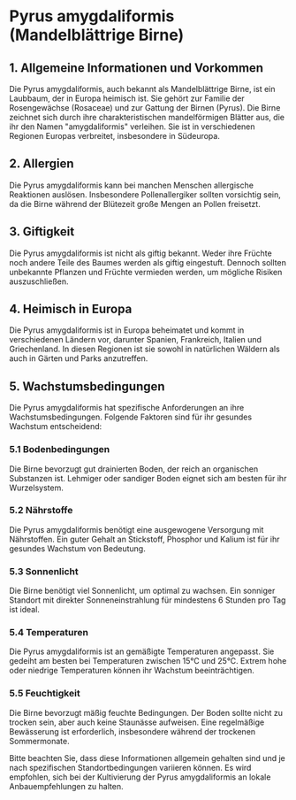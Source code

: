 # Pyrus amygdaliformis (Mandelblättrige Birne)

## 1. Allgemeine Informationen und Vorkommen
Die Pyrus amygdaliformis, auch bekannt als Mandelblättrige Birne, ist ein Laubbaum, der in Europa heimisch ist. Sie gehört zur Familie der Rosengewächse (Rosaceae) und zur Gattung der Birnen (Pyrus). Die Birne zeichnet sich durch ihre charakteristischen mandelförmigen Blätter aus, die ihr den Namen "amygdaliformis" verleihen. Sie ist in verschiedenen Regionen Europas verbreitet, insbesondere in Südeuropa.

## 2. Allergien
Die Pyrus amygdaliformis kann bei manchen Menschen allergische Reaktionen auslösen. Insbesondere Pollenallergiker sollten vorsichtig sein, da die Birne während der Blütezeit große Mengen an Pollen freisetzt.

## 3. Giftigkeit
Die Pyrus amygdaliformis ist nicht als giftig bekannt. Weder ihre Früchte noch andere Teile des Baumes werden als giftig eingestuft. Dennoch sollten unbekannte Pflanzen und Früchte vermieden werden, um mögliche Risiken auszuschließen.

## 4. Heimisch in Europa
Die Pyrus amygdaliformis ist in Europa beheimatet und kommt in verschiedenen Ländern vor, darunter Spanien, Frankreich, Italien und Griechenland. In diesen Regionen ist sie sowohl in natürlichen Wäldern als auch in Gärten und Parks anzutreffen.

## 5. Wachstumsbedingungen
Die Pyrus amygdaliformis hat spezifische Anforderungen an ihre Wachstumsbedingungen. Folgende Faktoren sind für ihr gesundes Wachstum entscheidend:

### 5.1 Bodenbedingungen
Die Birne bevorzugt gut drainierten Boden, der reich an organischen Substanzen ist. Lehmiger oder sandiger Boden eignet sich am besten für ihr Wurzelsystem.

### 5.2 Nährstoffe
Die Pyrus amygdaliformis benötigt eine ausgewogene Versorgung mit Nährstoffen. Ein guter Gehalt an Stickstoff, Phosphor und Kalium ist für ihr gesundes Wachstum von Bedeutung.

### 5.3 Sonnenlicht
Die Birne benötigt viel Sonnenlicht, um optimal zu wachsen. Ein sonniger Standort mit direkter Sonneneinstrahlung für mindestens 6 Stunden pro Tag ist ideal.

### 5.4 Temperaturen
Die Pyrus amygdaliformis ist an gemäßigte Temperaturen angepasst. Sie gedeiht am besten bei Temperaturen zwischen 15°C und 25°C. Extrem hohe oder niedrige Temperaturen können ihr Wachstum beeinträchtigen.

### 5.5 Feuchtigkeit
Die Birne bevorzugt mäßig feuchte Bedingungen. Der Boden sollte nicht zu trocken sein, aber auch keine Staunässe aufweisen. Eine regelmäßige Bewässerung ist erforderlich, insbesondere während der trockenen Sommermonate.

Bitte beachten Sie, dass diese Informationen allgemein gehalten sind und je nach spezifischen Standortbedingungen variieren können. Es wird empfohlen, sich bei der Kultivierung der Pyrus amygdaliformis an lokale Anbauempfehlungen zu halten.
